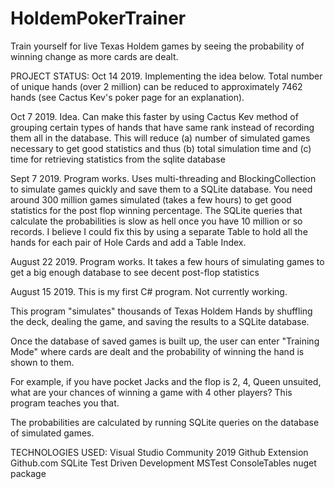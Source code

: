 # HoldemPokerTrainer
Train yourself for live Texas Holdem games by seeing the probability of winning change as more cards are dealt.

PROJECT STATUS:
Oct 14 2019.	Implementing the idea below. Total number of unique hands (over 2 million) can be reduced to approximately 7462 hands (see Cactus
				Kev's poker page for an explanation).

Oct 7 2019.		Idea. Can make this faster by using Cactus Kev method of grouping certain types of hands that have same rank instead of recording
				them all in the database. This will reduce (a) number of simulated games necessary to get good statistics and thus (b) 
				total simulation time and (c) time for retrieving statistics from the sqlite database

Sept 7 2019.	Program works. Uses multi-threading and BlockingCollection to simulate games quickly and save them to a SQLite database.
				You need around 300 million games simulated (takes a few hours) to get good statistics for the post flop winning percentage.
				The SQLite queries that calculate the probabilities is slow as hell once you have 10 million or so records. I believe I could 
				fix this by using a separate Table to hold all the hands for each pair of Hole Cards and add a Table Index.

August 22 2019. Program works. It takes a few hours of simulating games to get a big enough database to see decent post-flop statistics

August 15 2019. This is my first C# program. Not currently working.


This program "simulates" thousands of Texas Holdem Hands by shuffling the deck, 
dealing the game, and saving the results to a SQLite database. 

Once the database of saved games is built up, the user can enter "Training Mode" where cards are dealt and the
probability of winning the hand is shown to them.

For example, if you have pocket Jacks and the flop is 2, 4, Queen unsuited, what are your chances
of winning a game with 4 other players? This program teaches you that.

The probabilities are calculated by running SQLite queries on the database of simulated games.


TECHNOLOGIES USED:
Visual Studio Community 2019
Github Extension
Github.com
SQLite
Test Driven Development
MSTest
ConsoleTables nuget package



